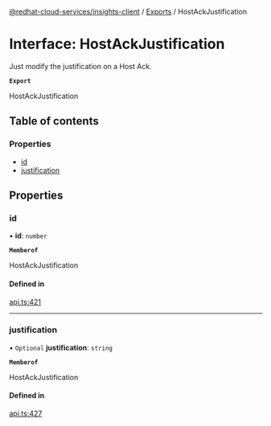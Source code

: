 [@redhat-cloud-services/insights-client](../README.md) / [Exports](../modules.md) / HostAckJustification

# Interface: HostAckJustification

Just modify the justification on a Host Ack.

**`Export`**

HostAckJustification

## Table of contents

### Properties

- [id](HostAckJustification.md#id)
- [justification](HostAckJustification.md#justification)

## Properties

### id

• **id**: `number`

**`Memberof`**

HostAckJustification

#### Defined in

[api.ts:421](https://github.com/RedHatInsights/javascript-clients/blob/main/packages/insights/api.ts#L421)

___

### justification

• `Optional` **justification**: `string`

**`Memberof`**

HostAckJustification

#### Defined in

[api.ts:427](https://github.com/RedHatInsights/javascript-clients/blob/main/packages/insights/api.ts#L427)
